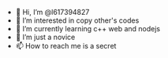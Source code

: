 - 👋 Hi, I’m @l617394827
- 👀 I’m interested in copy other's codes
- 🌱 I’m currently learning c++ web and nodejs
- 💞️ I’m just a novice
- 📫 How to reach me is a secret

<!---
l617394827/l617394827 is a ✨ special ✨ repository because its `README.md` (this file) appears on your GitHub profile.
You can click the Preview link to take a look at your changes.
--->
